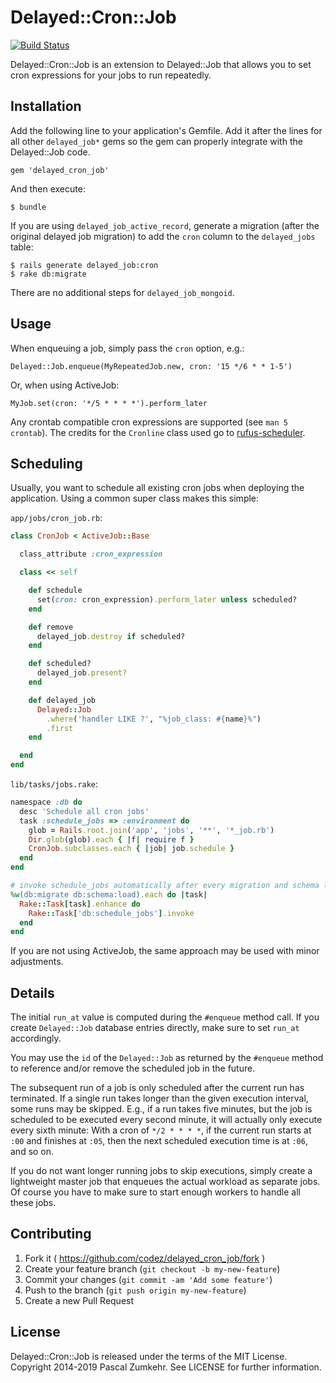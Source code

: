 # Delayed::Cron::Job

[![Build Status](https://travis-ci.org/codez/delayed_cron_job.svg)](https://travis-ci.org/codez/delayed_cron_job)

Delayed::Cron::Job is an extension to Delayed::Job that allows you to set
cron expressions for your jobs to run repeatedly.

## Installation

Add the following line to your application's Gemfile. Add it after the lines for all other `delayed_job*` gems so the gem can properly integrate with the Delayed::Job code.

    gem 'delayed_cron_job'

And then execute:

    $ bundle

If you are using `delayed_job_active_record`, generate a migration (after the
original delayed job migration) to add the `cron` column to the `delayed_jobs`
table:

    $ rails generate delayed_job:cron
    $ rake db:migrate

There are no additional steps for `delayed_job_mongoid`.

## Usage

When enqueuing a job, simply pass the `cron` option, e.g.:

    Delayed::Job.enqueue(MyRepeatedJob.new, cron: '15 */6 * * 1-5')

Or, when using ActiveJob:

    MyJob.set(cron: '*/5 * * * *').perform_later

Any crontab compatible cron expressions are supported (see `man 5 crontab`).
The credits for the `Cronline` class used go to
[rufus-scheduler](https://github.com/jmettraux/rufus-scheduler).

## Scheduling

Usually, you want to schedule all existing cron jobs when deploying the
application. Using a common super class makes this simple:

`app/jobs/cron_job.rb`:

```ruby
class CronJob < ActiveJob::Base

  class_attribute :cron_expression

  class << self

    def schedule
      set(cron: cron_expression).perform_later unless scheduled?
    end

    def remove
      delayed_job.destroy if scheduled?
    end

    def scheduled?
      delayed_job.present?
    end

    def delayed_job
      Delayed::Job
        .where('handler LIKE ?', "%job_class: #{name}%")
        .first
    end

  end
end
```

`lib/tasks/jobs.rake`:

```ruby
namespace :db do
  desc 'Schedule all cron jobs'
  task :schedule_jobs => :environment do
    glob = Rails.root.join('app', 'jobs', '**', '*_job.rb')
    Dir.glob(glob).each { |f| require f }
    CronJob.subclasses.each { |job| job.schedule }
  end
end

# invoke schedule_jobs automatically after every migration and schema load.
%w(db:migrate db:schema:load).each do |task|
  Rake::Task[task].enhance do
    Rake::Task['db:schedule_jobs'].invoke
  end
end
```

If you are not using ActiveJob, the same approach may be used with minor
adjustments.

## Details

The initial `run_at` value is computed during the `#enqueue` method call.
If you create `Delayed::Job` database entries directly, make sure to set
`run_at` accordingly.

You may use the `id` of the `Delayed::Job` as returned by the `#enqueue` method
to reference and/or remove the scheduled job in the future.

The subsequent run of a job is only scheduled after the current run has
terminated. If a single run takes longer than the given execution interval,
some runs may be skipped. E.g., if a run takes five minutes, but the job is
scheduled to be executed every second minute, it will actually only execute
every sixth minute: With a cron of `*/2 * * * *`, if the current run starts at
`:00` and finishes at `:05`, then the next scheduled execution time is at `:06`,
and so on.

If you do not want longer running jobs to skip executions, simply create a
lightweight master job that enqueues the actual workload as separate jobs.
Of course you have to make sure to start enough workers to handle all these
jobs.

## Contributing

1. Fork it ( https://github.com/codez/delayed_cron_job/fork )
2. Create your feature branch (`git checkout -b my-new-feature`)
3. Commit your changes (`git commit -am 'Add some feature'`)
4. Push to the branch (`git push origin my-new-feature`)
5. Create a new Pull Request

## License

Delayed::Cron::Job is released under the terms of the MIT License.
Copyright 2014-2019 Pascal Zumkehr. See LICENSE for further information.
